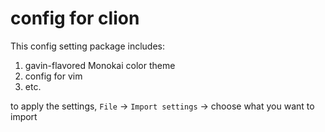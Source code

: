 # config for clion

This config setting package includes:  

1. gavin-flavored Monokai color theme
2. config for vim
3. etc.

to apply the settings, `File` -> `Import settings` -> choose what you want to
import
